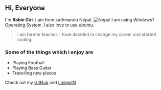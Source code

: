 ## Hi, Everyone
I'm **Robin Giri**.
I am from kathmandu Nepal.
![Nepal](https://images.pexels.com/photos/1531660/pexels-photo-1531660.jpeg?auto=compress&cs=tinysrgb&h=750&w=1260)
I am using Windows7 Operating System. I also love to use ubuntu.

>I am former teacher. I have decided to change my career and started coding.

### Some of the things which i enjoy are
* Playing Football
* Playing Bass Guitar
* Travelling new places

Check out my [GitHub](http://github.com/robinGiri "Robin Giri") and [LinkedIN](https://www.linkedin.com/in/robin-giri-3656b3179/)
